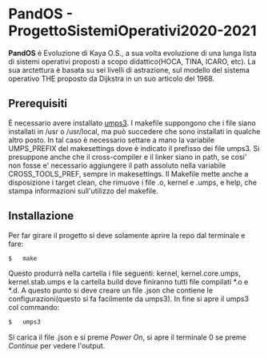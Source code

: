# PandOS - ProgettoSistemiOperativi2020-2021

**PandOS** è Evoluzione di Kaya O.S., a sua volta evoluzione di una lunga lista di sistemi operativi proposti a scopo didattico(HOCA, TINA, ICARO, etc). La sua arctettura è basata su sei livelli di astrazione, sul modello del sistema operativo THE proposto da Dijkstra in un suo articolo del 1968.

## Prerequisiti

È necessario avere installato [umps3](https://github.com/virtualsquare/umps3). I makefile suppongono che i file siano installati in /usr o /usr/local, ma può succedere che sono installati in qualche altro posto. In tal caso è necessario settare a mano la variabile UMPS\_PREFIX del makesettings dove è indicato il prefisso dei file umps3. Si presuppone anche che il cross-compiler e il linker siano in path, se cosi' non fosse e' necessario aggiungere il path assoluto nella variabile CROSS\_TOOLS\_PREF, sempre in makesettings.
Il Makefile mette anche a disposizione i target clean, che rimuove i file .o, kernel e .umps, e help, che stampa informazioni sull'utilizzo del makefile.

## Installazione

Per far girare il progetto si deve solamente aprire la repo dal terminale e fare:

```bash
$	make
```

Questo produrrà nella cartella i file seguenti: kernel, kernel.core.umps, kernel.stab.umps e la cartella build dove finiranno tutti file compilati *.o e *.d. A questo punto si deve creare un file .json che contiene le configurazioni(questo si fa facilmente da umps3). In fine si apre il umps3 col commando:

```bash
$	umps3
```

Si carica il file .json e si preme *Power On*, si apre il terminale 0 se preme *Continue* per vedere l'output.

